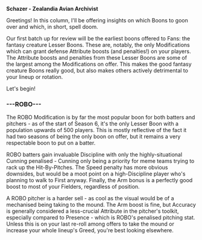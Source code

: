 **Schazer - Zealandia Avian Archivist**

Greetings! In this column, I'll be offering insights on which Boons to goon over and which, in short, spell doom. 

Our first batch up for review will be the earliest boons offered to Fans: the fantasy creature Lesser Boons. These are, notably, the only Modifications which can grant defense Attribute boosts (and penalties!) on your players. The Attribute boosts and penalties from these Lesser Boons are some of the largest among the Modifications on offer. This makes the good fantasy creature Boons really good, but also makes others actively detrimental to your lineup or rotation.

Let's begin!

### ---ROBO---
The ROBO Modification is by far the most popular boon for both batters and pitchers - as of the start of Season 6, it's the only Lesser Boon with a population upwards of 500 players. This is mostly reflective of the fact it had two seasons of being the only boon on offer, but it remains a very respectable boon to put on a batter.

ROBO batters gain invaluable Discipline with only the highly-situational Cunning penalised - Cunning only being a priority for meme teams trying to rack up the Hit-By-Pitches. The Speed penalty has more obvious downsides, but would be a moot point on a high-Discipline player who's planning to walk to First anyway. Finally, the Arm bonus is a perfectly good boost to most of your Fielders, regardless of position.

A ROBO pitcher is a harder sell - as cool as the visual would be of a mechanised being taking to the mound. The Arm boost is fine, but Accuracy is generally considered a less-crucial Attribute in the pitcher's toolkit, especially compared to Presence - which is ROBO's penalised pitching stat. Unless this is on your last re-roll among offers to take the mound or increase your whole lineup's Greed, you're best looking elsewhere.